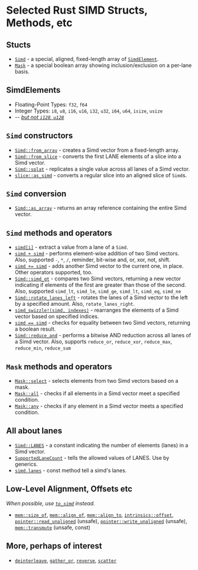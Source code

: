 # Selected Rust SIMD Structs, Methods, etc

## Stucts

- [`Simd`](https://doc.rust-lang.org/nightly/core/simd/struct.Simd.html) - a special, aligned, fixed-length array of [`SimdElement`](https://doc.rust-lang.org/std/simd/trait.SimdElement.html).
- [`Mask`](https://doc.rust-lang.org/nightly/core/simd/struct.Mask.html) - a special boolean array showing inclusion/exclusion on a per-lane basis.

## SimdElements

- Floating-Point Types: `f32`, `f64`
- Integer Types: `i8`, `u8`, `i16`, `u16`, `i32`, `u32`, `i64`, `u64`, `isize`, `usize`
- -- [*but not `i128`, `u128`*](https://medium.com/r/?url=https%3A%2F%2Fgithub.com%2Frust-lang%2Fportable-simd%2Fissues%2F108)

## `Simd` constructors

- [`Simd::from_array`](https://doc.rust-lang.org/nightly/core/simd/struct.Simd.html#method.from_array) - creates a Simd vector from a fixed-length array.
- [`Simd::from_slice`](https://doc.rust-lang.org/nightly/core/simd/struct.Simd.html#method.from_slice) - converts the first LANE elements of a slice into a Simd vector.
- [`Simd::splat`](https://doc.rust-lang.org/nightly/core/simd/struct.Simd.html#method.splat) - replicates a single value across all lanes of a Simd vector.
- [`slice::as_simd`](https://doc.rust-lang.org/nightly/core/simd/struct.Simd.html#method.to_simd) - converts a regular slice into an aligned slice of `Simd`s.

## `Simd` conversion

- [`Simd::as_array`](https://doc.rust-lang.org/nightly/core/simd/struct.Simd.html#method.as_array) - returns an array reference containing the entire Simd vector.

## `Simd` methods and operators

- [`simd[i]`](https://doc.rust-lang.org/nightly/core/simd/struct.Simd.html#method.index) - extract a value from a lane of a `Simd`.
- [`simd + simd`](https://doc.rust-lang.org/core/simd/struct.Simd.html#impl-Add%3C%26'rhs+Simd%3CT,+LANES%3E%3E-for-%26'lhs+Simd%3CT,+LANES%3E) - performs element-wise addition of two Simd vectors. Also, supported `-`, `*`, `/`, reminder, bit-wise and, or, xor, not, shift.
- [`simd += simd`](https://doc.rust-lang.org/core/simd/struct.Simd.html#impl-AddAssign%3CU%3E-for-Simd%3CT,+LANES%3E) - adds another Simd vector to the current one, in place. Other operators supported, too.
- [`Simd::simd_gt`](https://doc.rust-lang.org/nightly/core/simd/struct.Simd.html#method.simd_gt) - compares two Simd vectors, returning a new vector indicating if elements of the first are greater than those of the second. Also, supported `simd_lt`, `simd_le`, `simd_ge`, `simd_lt`, `simd_eq`, `simd_ne`
- [`Simd::rotate_lanes_left`](https://doc.rust-lang.org/nightly/core/simd/struct.Simd.html#method.rotate_lanes_left) - rotates the lanes of a Simd vector to the left by a specified amount. Also, `rotate_lanes_right`.
- [`simd_swizzle!(simd, indexes)`](https://doc.rust-lang.org/std/simd/prelude/macro.simd_swizzle.html) - rearranges the elements of a Simd vector based on specified indices.
- [`simd == simd`](https://doc.rust-lang.org/nightly/core/simd/struct.Simd.html#impl-Eq-for-Simd%3CT,+N%3E) - checks for equality between two Simd vectors, returning a boolean result.
- [`Simd::reduce_and`](https://doc.rust-lang.org/nightly/core/simd/struct.Simd.html#method.reduce_and) - performs a bitwise AND reduction across all lanes of a Simd vector. Also, supports `reduce_or`, `reduce_xor`, `reduce_max`, `reduce_min`, `reduce_sum`

## `Mask` methods and operators

- [`Mask::select`](https://doc.rust-lang.org/nightly/core/simd/struct.Mask.html#method.select) - selects elements from two Simd vectors based on a mask.
- [`Mask::all`](https://doc.rust-lang.org/nightly/core/simd/struct.Mask.html#method.all) - checks if all elements in a Simd vector meet a specified condition.
- [`Mask::any`](https://doc.rust-lang.org/nightly/core/simd/struct.Mask.html#method.all) - checks if any element in a Simd vector meets a specified condition.

## All about lanes

- [`Simd::LANES`](https://doc.rust-lang.org/nightly/core/simd/struct.Simd.html#associatedconstant.LANES) - a constant indicating the number of elements (lanes) in a Simd vector.
- [`SupportedLaneCount`](https://doc.rust-lang.org/nightly/core/simd/trait.SupportedLaneCount.html) - tells the allowed values of LANES. Use by generics.
- [`simd.lanes`](https://doc.rust-lang.org/core/simd/struct.Simd.html#method.lanes) - const method tell a simd's lanes.

## Low-Level Alignment, Offsets etc

*When possible, use [`to_simd`](https://doc.rust-lang.org/nightly/core/simd/struct.Simd.html#method.to_simd) instead.*

- [`mem::size_of`](https://doc.rust-lang.org/std/mem/fn.size_of.html), [`mem::align_of`](https://doc.rust-lang.org/std/mem/fn.align_of.html), [`mem::align_to`](https://doc.rust-lang.org/std/mem/fn.align_to.html), [`intrinsics::offset`](https://doc.rust-lang.org/std/intrinsics/fn.offset.html),
[`pointer::read_unaligned`](https://doc.rust-lang.org/std/primitive.pointer.html#method.read_unaligned) (unsafe),
[`pointer::write_unaligned`](https://doc.rust-lang.org/std/primitive.pointer.html#method.write_unaligned) (unsafe), [`mem::transmute`](https://doc.rust-lang.org/std/mem/fn.transmute.html) (unsafe, const)

## More, perhaps of interest

- [`deinterleave`](https://doc.rust-lang.org/nightly/core/simd/struct.Simd.html#method.deinterleave),
[`gather_or`](https://doc.rust-lang.org/nightly/core/simd/struct.Simd.html#method.gather_or),
[`reverse`](https://doc.rust-lang.org/nightly/core/simd/struct.Simd.html#method.reverse),
[`scatter`](https://doc.rust-lang.org/nightly/core/simd/struct.Simd.html#method.scatter)
